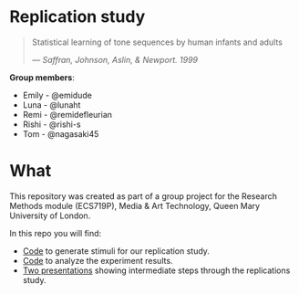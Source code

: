Replication study
=====================

> Statistical learning of tone sequences by human infants and adults
>
> &mdash; <cite>Saffran, Johnson, Aslin, & Newport. 1999</cite>

**Group members**:
- Emily - @emidude
- Luna - @lunaht
- Remi - @remidefleurian
- Rishi - @rishi-s
- Tom - @nagasaki45

# What

This repository was created as part of a group project for the Research Methods module (ECS719P), Media & Art Technology, Queen Mary University of London.

In this repo you will find:

- [Code](https://github.com/Nagasaki45/saffran-replication/tree/master/stimuli_generation) to generate stimuli for our replication study.
- [Code](https://github.com/Nagasaki45/saffran-replication/tree/master/analysis) to analyze the experiment results.
- [Two presentations](https://github.com/Nagasaki45/saffran-replication/tree/master/presentations) showing intermediate steps through the replications study.
